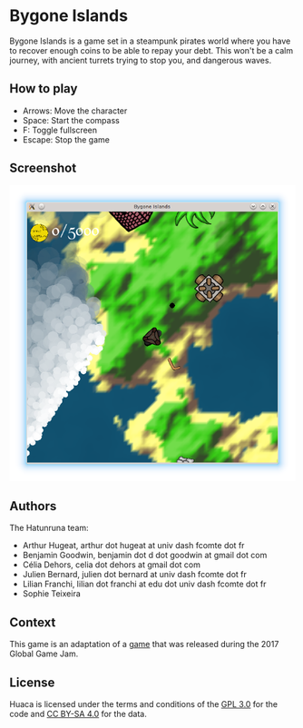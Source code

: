 # Bygone Islands

Bygone Islands is a game set in a steampunk pirates world where you have to recover enough coins to be able to repay your debt. This won't be a calm journey, with ancient turrets trying to stop you, and dangerous waves.

## How to play

- Arrows: Move the character
- Space: Start the compass
- F: Toggle fullscreen
- Escape: Stop the game

## Screenshot

![Bygone islands](islands.png)

## Authors

The Hatunruna team:

- Arthur Hugeat, arthur dot hugeat at univ dash fcomte dot fr
- Benjamin Goodwin, benjamin dot d dot goodwin at gmail dot com
- Célia Dehors, celia dot dehors at gmail dot com
- Julien Bernard, julien dot bernard at univ dash fcomte dot fr
- Lilian Franchi, lilian dot franchi at edu dot univ dash fcomte dot fr
- Sophie Teixeira

## Context

This game is an adaptation of a [game](http://globalgamejam.org/2017/games/bygone-islands) that was released during the 2017 Global Game Jam.

## License

Huaca is licensed under the terms and conditions of the [GPL 3.0](https://opensource.org/licenses/GPL-3.0) for the code and [CC BY-SA 4.0](https://creativecommons.org/licenses/by-sa/4.0/) for the data.
